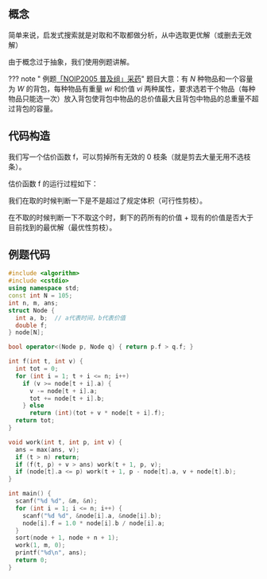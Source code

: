 ## 概念

简单来说，启发式搜索就是对取和不取都做分析，从中选取更优解（或删去无效解）

由于概念过于抽象，我们使用例题讲解。

??? note " 例题[「NOIP2005 普及组」采药](https://www.luogu.com.cn/problemnew/show/P1048)"
    题目大意：有 $N$ 种物品和一个容量为 $W$ 的背包，每种物品有重量 $wi$ 和价值 $vi$ 两种属性，要求选若干个物品（每种物品只能选一次）放入背包使背包中物品的总价值最大且背包中物品的总重量不超过背包的容量。

## 代码构造

我们写一个估价函数 f，可以剪掉所有无效的 0 枝条（就是剪去大量无用不选枝条）。

估价函数 f 的运行过程如下：

我们在取的时候判断一下是不是超过了规定体积（可行性剪枝）。

在不取的时候判断一下不取这个时，剩下的药所有的价值 + 现有的价值是否大于目前找到的最优解（最优性剪枝）。

## 例题代码

```cpp
#include <algorithm>
#include <cstdio>
using namespace std;
const int N = 105;
int n, m, ans;
struct Node {
  int a, b;  // a代表时间，b代表价值
  double f;
} node[N];

bool operator<(Node p, Node q) { return p.f > q.f; }

int f(int t, int v) {
  int tot = 0;
  for (int i = 1; t + i <= n; i++)
    if (v >= node[t + i].a) {
      v -= node[t + i].a;
      tot += node[t + i].b;
    } else
      return (int)(tot + v * node[t + i].f);
  return tot;
}

void work(int t, int p, int v) {
  ans = max(ans, v);
  if (t > n) return;
  if (f(t, p) + v > ans) work(t + 1, p, v);
  if (node[t].a <= p) work(t + 1, p - node[t].a, v + node[t].b);
}

int main() {
  scanf("%d %d", &m, &n);
  for (int i = 1; i <= n; i++) {
    scanf("%d %d", &node[i].a, &node[i].b);
    node[i].f = 1.0 * node[i].b / node[i].a;
  }
  sort(node + 1, node + n + 1);
  work(1, m, 0);
  printf("%d\n", ans);
  return 0;
}
```

